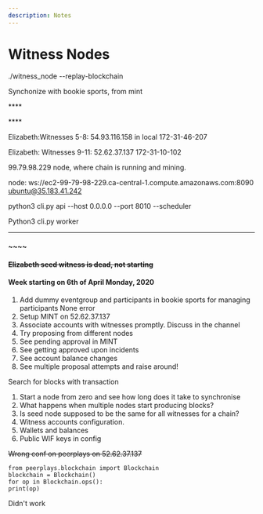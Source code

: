```yaml
---
description: Notes
---
```


# Witness Nodes

./witness\_node --replay-blockchain



Synchonize with bookie sports, from mint

\*\*\*\*

\*\*\*\*

Elizabeth:Witnesses 5-8: 54.93.116.158 in local 172-31-46-207

Elizabeth: Witnesses 9-11: 52.62.37.137 172-31-10-102 

99.79.98.229 node, where chain is running and mining.

node: ws://ec2-99-79-98-229.ca-central-1.compute.amazonaws.com:8090  
ubuntu@35.183.41.242



python3 cli.py api --host 0.0.0.0 --port 8010 --scheduler

Python3 cli.py worker  
  
****

#### ~~~~

#### ~~Elizabeth seed witness is dead, not starting~~

#### 

#### Week starting on 6th of April Monday, 2020

1. Add dummy eventgroup and participants in bookie sports for managing participants None error
2.  Setup MINT on 52.62.37.137
3. Associate accounts with witnesses promptly. Discuss in the channel
4. Try proposing from different nodes
5. See pending approval in MINT
6. See getting approved upon incidents
7. See account balance changes
8. See multiple proposal attempts and raise around!





Search for blocks with transaction





1. Start a node from zero and see how long does it take to synchronise
2. What happens when multiple nodes start producing blocks?
3. Is seed node supposed to be the same for all witnesses for a chain?
4. Witness accounts configuration.
5. Wallets and balances
6. Public WIF keys in config







~~Wrong conf on peerplays on 52.62.37.137~~

```text
from peerplays.blockchain import Blockchain
blockchain = Blockchain()
for op in Blockchain.ops():
print(op)
```

Didn't work



